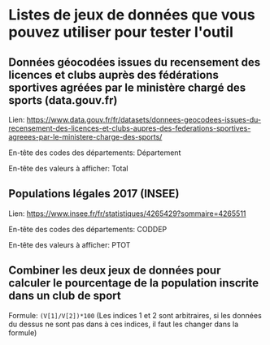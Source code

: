 # Listes de jeux de données que vous pouvez utiliser pour tester l'outil
## Données géocodées issues du recensement des licences et clubs auprès des fédérations sportives agréées par le ministère chargé des sports (data.gouv.fr)
Lien: https://www.data.gouv.fr/fr/datasets/donnees-geocodees-issues-du-recensement-des-licences-et-clubs-aupres-des-federations-sportives-agreees-par-le-ministere-charge-des-sports/

En-tête des codes des départements: Département

En-tête des valeurs à afficher: Total


## Populations légales 2017 (INSEE)
Lien: https://www.insee.fr/fr/statistiques/4265429?sommaire=4265511

En-tête des codes des départements: CODDEP

En-tête des valeurs à afficher: PTOT


## Combiner les deux jeux de données pour calculer le pourcentage de la population inscrite dans un club de sport
Formule: ```(V[1]/V[2])*100``` (Les indices 1 et 2 sont arbitraires, si les données du dessus ne sont pas dans à ces indices, il faut les changer dans la formule)
